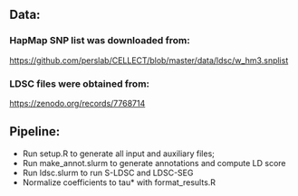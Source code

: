 ## Data:

### HapMap SNP list was downloaded from:

https://github.com/perslab/CELLECT/blob/master/data/ldsc/w_hm3.snplist

### LDSC files were obtained from:

https://zenodo.org/records/7768714

## Pipeline:

- Run setup.R to generate all input and auxiliary files;
- Run make_annot.slurm to generate annotations and compute LD score
- Run ldsc.slurm to run S-LDSC and LDSC-SEG
- Normalize coefficients to tau\* with format_results.R
